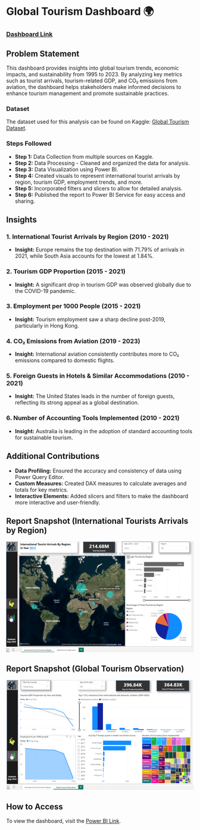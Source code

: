 # Global Tourism Dashboard 🌍

### [Dashboard Link](https://app.powerbi.com/view?r=eyJrIjoiZTVjYzRmZDAtNGI4MS00YjU5LTg4YzctYTBkOGY3ZGNiZTM1IiwidCI6ImI2NDE3Y2QwLTFmNzMtNDQ3MS05YTM5LTIwOTUzODIyYTM0YSIsImMiOjN9)

## Problem Statement

This dashboard provides insights into global tourism trends, economic impacts, and sustainability from 1995 to 2023. By analyzing key metrics such as tourist arrivals, tourism-related GDP, and CO₂ emissions from aviation, the dashboard helps stakeholders make informed decisions to enhance tourism management and promote sustainable practices.

### Dataset

The dataset used for this analysis can be found on Kaggle: [Global Tourism Dataset](https://www.kaggle.com/datasets/imtkaggleteam/tourism).

### Steps Followed

- **Step 1:** Data Collection from multiple sources on Kaggle.
- **Step 2:** Data Processing - Cleaned and organized the data for analysis.
- **Step 3:** Data Visualization using Power BI.
- **Step 4:** Created visuals to represent international tourist arrivals by region, tourism GDP, employment trends, and more.
- **Step 5:** Incorporated filters and slicers to allow for detailed analysis.
- **Step 6:** Published the report to Power BI Service for easy access and sharing.

## Insights

### 1. International Tourist Arrivals by Region (2010 - 2021)
- **Insight:** Europe remains the top destination with 71.79% of arrivals in 2021, while South Asia accounts for the lowest at 1.84%.

### 2. Tourism GDP Proportion (2015 - 2021)
- **Insight:** A significant drop in tourism GDP was observed globally due to the COVID-19 pandemic.

### 3. Employment per 1000 People (2015 - 2021)
- **Insight:** Tourism employment saw a sharp decline post-2019, particularly in Hong Kong.

### 4. CO₂ Emissions from Aviation (2019 - 2023)
- **Insight:** International aviation consistently contributes more to CO₂ emissions compared to domestic flights.

### 5. Foreign Guests in Hotels & Similar Accommodations (2010 - 2021)
- **Insight:** The United States leads in the number of foreign guests, reflecting its strong appeal as a global destination.

### 6. Number of Accounting Tools Implemented (2010 - 2021)
- **Insight:** Australia is leading in the adoption of standard accounting tools for sustainable tourism.

## Additional Contributions

- **Data Profiling:** Ensured the accuracy and consistency of data using Power Query Editor.
- **Custom Measures:** Created DAX measures to calculate averages and totals for key metrics.
- **Interactive Elements:** Added slicers and filters to make the dashboard more interactive and user-friendly.

## Report Snapshot (International Tourists Arrivals by Region)

![International Tourists Arrivals by Region](PowerBI_snapshots/intl_tourism_arrived_by_region.png)

## Report Snapshot (Global Tourism Observation)

![Global Tourism Observation](PowerBI_snapshots/global_tourism_obs.png)


## How to Access

To view the dashboard, visit the [Power BI Link](https://app.powerbi.com/view?r=eyJrIjoiZTVjYzRmZDAtNGI4MS00YjU5LTg4YzctYTBkOGY3ZGNiZTM1IiwidCI6ImI2NDE3Y2QwLTFmNzMtNDQ3MS05YTM5LTIwOTUzODIyYTM0YSIsImMiOjN9).
